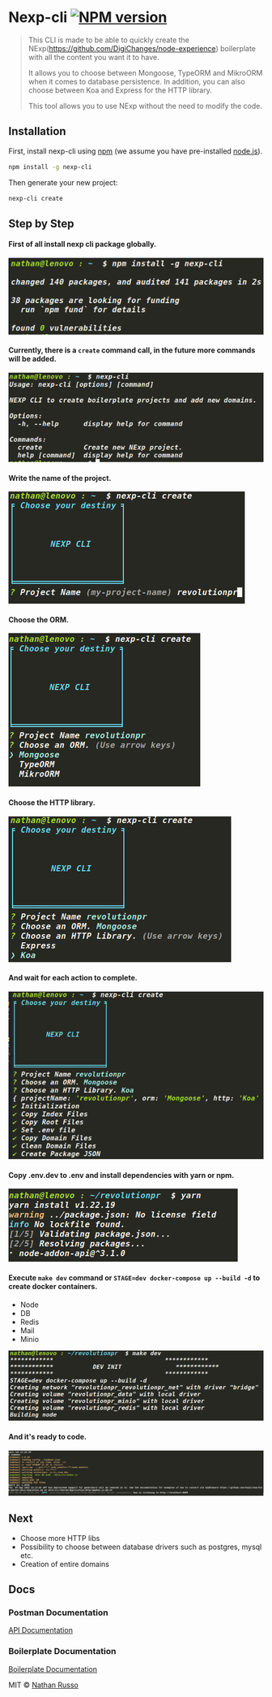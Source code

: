 # Nexp-cli [![NPM version][npm-image]][npm-url]

> This CLI is made to be able to quickly create the NExp(https://github.com/DigiChanges/node-experience) boilerplate with all the content you want it to have.
> 
> It allows you to choose between Mongoose, TypeORM and MikroORM when it comes to database persistence. In addition, you can also choose between Koa and Express for the HTTP library.
> 
> This tool allows you to use NExp without the need to modify the code.

## Installation

First, install nexp-cli using [npm](https://www.npmjs.com/) (we assume you have pre-installed [node.js](https://nodejs.org/)).

```bash
npm install -g nexp-cli
```

Then generate your new project:

```bash
nexp-cli create
```

## Step by Step
#### First of all install nexp cli package globally.

![1.png](images/1.png) 

#### Currently, there is a `create` command call, in the future more commands will be added.

![2.png](images/2.png)

#### Write the name of the project.

![3.png](images/3.png)

#### Choose the ORM.

![4.png](images/4.png)

#### Choose the HTTP library.

![5.png](images/5.png)

#### And wait for each action to complete.

![6.png](images/6.png)

#### Copy .env.dev to .env and install dependencies with yarn or npm.

![7.png](images/7.png)

#### Execute `make dev` command or `STAGE=dev docker-compose up --build -d` to create docker containers.

* Node
* DB
* Redis
* Mail
* Minio

![8.png](images/8.png)

#### And it's ready to code.

![9.png](images/9.png)

## Next
* Choose more HTTP libs
* Possibility to choose between database drivers such as postgres, mysql etc.
* Creation of entire domains

## Docs

### Postman Documentation

[API Documentation](https://documenter.getpostman.com/view/10426172/Tz5je15Z)

### Boilerplate Documentation

[Boilerplate Documentation](https://digichanges.github.io/node-experience)

MIT © [Nathan Russo]()

[npm-image]: https://badge.fury.io/js/generator-nexp-cli.svg
[npm-url]: https://npmjs.org/package/generator-nexp-cli
